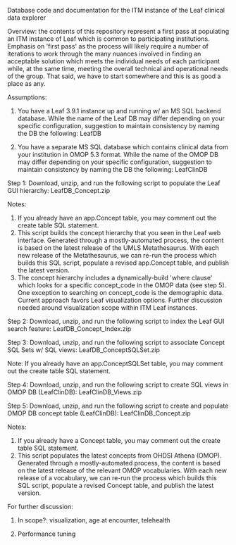 Database code and documentation for the ITM instance of the Leaf clinical data explorer

Overview: the contents of this repository represent a first pass at populating an ITM instance of Leaf which is common to participating institutions.  Emphasis on 'first pass' as the process will likely require a number of iterations to work through the many nuances involved in finding an acceptable solution which meets the individual needs of each participant while, at the same time, meeting the overall technical and operational needs of the group.  That said, we have to start somewhere and this is as good a place as any.

Assumptions:
1. You have a Leaf 3.9.1 instance up and running w/ an MS SQL backend database.  While the name of the Leaf DB may differ depending on your specific configuration, suggestion to maintain consistency by naming the DB the following: LeafDB

2. You have a separate MS SQL database which contains clinical data from your institution in OMOP 5.3 format.  While the name of the OMOP DB may differ depending on your specific configuration, suggestion to maintain consistency by naming the DB the following: LeafClinDB

Step 1: Download, unzip, and run the following script to populate the Leaf GUI hierarchy: LeafDB_Concept.zip

Notes: 

1. If you already have an app.Concept table, you may comment out the create table SQL statement.
2. This script builds the concept hierarchy that you seen in the Leaf web interface.  Generated through a mostly-automated process, the content is based on the latest release of the UMLS Metathesaurus.  With each new release of the Metathesaurus, we can re-run the process which builds this SQL script, populate a revised app.Concept table, and publish the latest version.
3. The concept hierarchy includes a dynamically-build 'where clause' which looks for a specific concept_code in the OMOP data (see step 5).  One exception to searching on concept_code is the demographic data.  Current approach favors Leaf visualization options.  Further discussion needed around visualization scope within ITM Leaf instances.  

Step 2: Download, unzip, and run the following script to index the Leaf GUI search feature: LeafDB_Concept_Index.zip
	
Step 3: Download, unzip, and run the following script to associate Concept SQL Sets w/ SQL views: LeafDB_ConceptSQLSet.zip

Note: If you already have an app.ConceptSQLSet table, you may comment out the create table SQL statement.
		
Step 4: Download, unzip, and run the following script to create SQL views in OMOP DB (LeafClinDB): LeafClinDB_Views.zip
	
Step 5: Download, unzip, and run the following script to create and populate OMOP DB concept table (LeafClinDB): LeafClinDB_Concept.zip

Notes:
1. If you already have a Concept table, you may comment out the create table SQL statement.
2. This script populates the latest concepts from OHDSI Athena (OMOP).  Generated through a mostly-automated process, the content is based on the latest release of the relevant OMOP vocabularies.  With each new release of a vocabulary, we can re-run the process which builds this SQL script, populate a revised Concept table, and publish the latest version.
	
For further discussion:
1. In scope?: visualization, age at encounter, telehealth

2. Performance tuning

